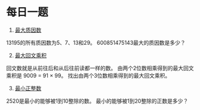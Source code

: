 # 每日一题

1. [最大质因数](MaximumPrimeFactor.java)

13195的所有质因数为5、7、13和29。 600851475143最大的质因数是多少？

2. [最大回文乘积](MaximumPalindromeProduct.java)

回文数就是从前往后和从后往前读都一样的数。
由两个2位数相乘得到的最大回文乘积是 9009 = 91 × 99。
找出由两个3位数相乘得到的最大回文乘积。

3. [最小正整数](LeastCommonMultiple.java)

2520是最小的能够被1到10整除的数。
最小的能够被1到20整除的正数是多少？
